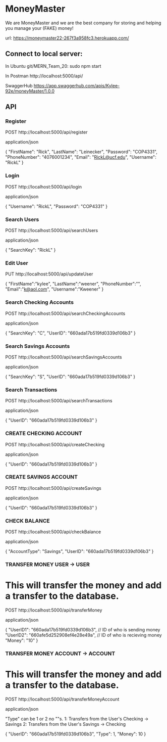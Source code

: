 # MoneyMaster
We are MoneyMaster and we are the best company for storing and helping you
 manage your (FAKE) money!

 url: https://moneymaster22-267f3a958fc3.herokuapp.com/

## Connect to local server:
In Ubuntu
    git/MERN_Team_20: sudo npm start

In Postman
    http://localhost:5000/api/<api>

SwaggerHub
    https://app.swaggerhub.com/apis/Kylee-92e/moneyMaster/1.0.0

## API
### Register
POST http://localhost:5000/api/register

application/json

{
  "FirstName": "Rick",
  "LastName": "Leinecker",
  "Password": "COP4331",
  "PhoneNumber": "4076001234",
  "Email": "RickL@ucf.edu",
  "Username": "RickL"
}

### Login
POST http://localhost:5000/api/login

application/json

{
  "Username": "RickL",
  "Password": "COP4331"
}

### Search Users
POST http://localhost:5000/api/searchUsers

application/json

{
    "SearchKey": "RickL"
}

### Edit User
PUT http://localhost:5000/api/updateUser

{
    "FirstName":"kylee",
    "LastName":"weener",
    "PhoneNumber":"",
    "Email":"k@aol.com",
    "Username":"Kweener"
}

### Search Checking Accounts
POST http://localhost:5000/api/searchCheckingAccounts

application/json

{
    "SearchKey": "C",
    "UserID": "660ada17b519fd0339d106b3"
}

### Search Savings Accounts
POST http://localhost:5000/api/searchSavingsAccounts

application/json

{
    "SearchKey": "S",
    "UserID": "660ada17b519fd0339d106b3"
}

### Search Transactions
POST http://localhost:5000/api/searchTransactions

application/json

{
    "UserID": "660ada17b519fd0339d106b3"
}

### CREATE CHECKING ACCOUNT
POST http://localhost:5000/api/createChecking

application/json

{
    "UserID": "660ada17b519fd0339d106b3"
}

### CREATE SAVINGS ACCOUNT
POST http://localhost:5000/api/createSavings

application/json

{
    "UserID": "660ada17b519fd0339d106b3"
}

### CHECK BALANCE
POST http://localhost:5000/api/checkBalance

application/json

{
    "AccountType": "Savings",
    "UserID": "660ada17b519fd0339d106b3"
}

### TRANSFER MONEY USER -> USER
# This will transfer the money and add a transfer to the database.
POST http://localhost:5000/api/transferMoney

application/json

{
    "UserID1": "660ada17b519fd0339d106b3",       // ID of who is sending money
    "UserID2": "660afe5d252908ef4e28e49a",       // ID of who is recieving money
    "Money": "10"
}

### TRANSFER MONEY ACCOUNT -> ACCOUNT
# This will transfer the money and add a transfer to the database.
POST http://localhost:5000/api/transferMoneyAccount

application/json

"Type" can be 1 or 2 no ""s.
1: Transfers from the User's Checking -> Savings
2: Transfers from the User's Savings -> Checking

{
    "UserID": "660ada17b519fd0339d106b3",
    "Type": 1,
    "Money": 10
}
